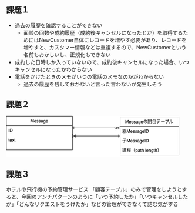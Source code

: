 ## 課題１

- 過去の履歴を確認することができない
  - 面談の回数や成約履歴（成約後キャンセルになったとか）を取得するためにはNewCustomer自体にレコードを増やす必要があり、レコードを増やすと、カスタマー情報などは重複するので、NewCustomerという名前もおかしいし、正規化もできない
- 成約した日時しか入っていないので、成約後キャンセルになった場合、いつキャンセルになったかわからない
- 電話をかけたときのメモがいつの電話のメモなのかがわからない
  - 過去の履歴を残しておかないと言った言わないが発生しそう

## 課題２

![image](https://raw.githubusercontent.com/yuikoito/PrAhaChallenge/master/db/anti-patern-5/Diagram.drawio.png)


## 課題３

ホテルや飛行機の予約管理サービス
「顧客テーブル」のみで管理をしようとすると、今回のアンチパターンのように「いつ予約したか」「いつキャンセルしたか」「どんなリクエストをうけたか」などの管理ができなくて詰む気がする

